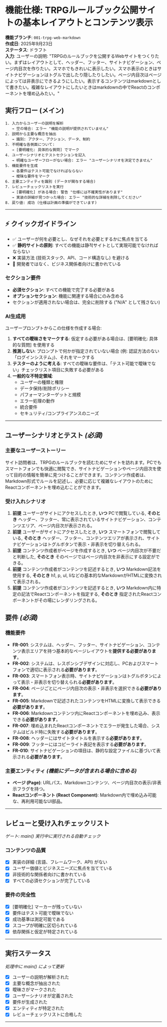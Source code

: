 # 機能仕様: TRPGルールブック公開サイトの基本レイアウトとコンテンツ表示

**機能ブランチ**: `001-trpg-web-markdown`  
**作成日**: 2025年9月23日  
**ステータス**: ドラフト  
**入力**: ユーザーの説明: "TRPGのルールブックを公開するWebサイトをつくりたい。まずはレイアウトとして、ヘッダー、フッター、サイトナビゲーション、ページ内目次を作りたい。スマホでもきれいに表示したい。スマホ表示のときはサイトナビゲーションはトグルで出したり隠したりしたい。ページ内目次はページによっては非表示にできるようにしたい。表示するコンテンツはmarkdownとして書きたい。複雑なレイアウトにしたいときはmarkdownの中でReactのコンポーネントを埋め込みたい。"

## 実行フロー (メイン)
```
1. 入力からユーザーの説明を解析
   → 空の場合: エラー "機能の説明が提供されていません"
2. 説明から主要な概念を抽出
   → 識別: アクター、アクション、データ、制約
3. 不明確な各側面について:
   → [要明確化: 具体的な質問] でマーク
4. ユーザーシナリオとテストセクションを記入
   → 明確なユーザーフローがない場合: エラー "ユーザーシナリオを決定できません"
5. 機能要件を生成
   → 各要件はテスト可能でなければならない
   → 曖昧な要件をマーク
6. 主要エンティティを識別 (データが関与する場合)
7. レビューチェックリストを実行
   → [要明確化] がある場合: 警告 "仕様には不確実性があります"
   → 実装の詳細が見つかった場合: エラー "技術的な詳細を削除してください"
8. 戻り値: 成功 (仕様は計画の準備ができています)
```

---

## ⚡ クイックガイドライン
- ✅ ユーザーが何を必要とし、なぜそれを必要とするかに焦点を当てる
- ✅ **静的サイトの原則**: すべての機能は静적サイトとして実現可能でなければならない
- ❌ 実装方法 (技術スタック、API、コード構造なし) を避ける
- 👥 開発者ではなく、ビジネス関係者向けに書かれている

### セクション要件
- **必須セクション**: すべての機能で完了する必要がある
- **オプションセクション**: 機能に関連する場合にのみ含める
- セクションが適用されない場合は、完全に削除する ("N/A" として残さない)

### AI生成用
ユーザープロンプトからこの仕様を作成する場合:
1. **すべての曖昧さをマークする**: 仮定する必要がある場合は、[要明確化: 具体的な質問] を使用する
2. **推測しない**: プロンプトで何かが指定されていない場合 (例: 認証方法のない「ログインシステム」)、それをマークする
3. **テスターのように考える**: すべての曖昧な要件は、「テスト可能で曖昧でない」チェックリスト項目に失敗する必要がある
4. **一般的な不特定領域**:
   - ユーザーの種類と権限
   - データ保持/削除ポリシー  
   - パフォーマンターゲットと規模
   - エラー処理の動作
   - 統合要件
   - セキュリティ/コンプライアンスのニーズ

---

## ユーザーシナリオとテスト *(必須)*

### 主要なユーザーストーリー
サイト訪問者は、TRPGのルールブックを読むためにサイトを訪れます。PCでもスマートフォンでも快適に閲覧でき、サイトナビゲーションやページ内目次を使って目的の情報を簡単に見つけることができます。コンテンツ作成者は、Markdown形式でルールを記述し、必要に応じて複雑なレイアウトのためにReactコンポーネントを埋め込むことができます。

### 受け入れシナリオ
1. **前提** ユーザーがサイトにアクセスしたとき, **いつ** PCで閲覧している, **そのとき** ヘッダー、フッター、常に表示されているサイトナビゲーション、コンテンツエリア、ページ内目次が表示される。
2. **前提** ユーザーがサイトにアクセスしたとき, **いつ** スマートフォンで閲覧している, **そのとき** ヘッダー、フッター、コンテンツエリアが表示され、サイトナビゲーションはトグルボタンで表示・非表示を切り替えられる。
3. **前提** コンテンツ作成者がページを作成するとき, **いつ** ページ内目次が不要だと判断した, **そのとき** そのページではページ内目次を非表示にする設定ができる。
4. **前提** コンテンツ作成者がコンテンツを記述するとき, **いつ** Markdown記法を使用する, **そのとき** h1, p, ul, liなどの基本的なMarkdownがHTMLに変換されて表示される。
5. **前提** コンテンツ作成者がコンテンツを記述するとき, **いつ** Markdown内に特定の記法でReactコンポーネントを指定する, **そのとき** 指定されたReactコンポーネントがその場にレンダリングされる。

## 要件 *(必須)*

### 機能要件
- **FR-001**: システムは、ヘッダー、フッター、サイトナビゲーション、コンテンツ表示エリアを持つ基本的なページレイアウトを**提供する必要があります**。
- **FR-002**: システムは、レスポンシブデザインに対応し、PCおよびスマートフォンで適切に表示される**必要があります**。
- **FR-003**: スマートフォン表示時、サイトナビゲーションはトグルボタンによって表示・非表示を切り替えられる**必要があります**。
- **FR-004**: ページごとにページ内目次の表示・非表示を選択できる**必要があります**。
- **FR-005**: Markdownで記述されたコンテンツをHTMLに変換して表示できる**必要があります**。
- **FR-006**: Markdownコンテンツ内にReactコンポーネントを埋め込み、表示できる**必要があります**。
- **FR-007**: 埋め込まれたReactコンポーネントでエラーが発生した場合、システムはビルド時に失敗する**必要があります**。
- **FR-008**: ヘッダーにはサイトタイトルを表示する**必要があります**。
- **FR-009**: フッターにはコピーライト表記を表示する**必要があります**。
- **FR-010**: サイトナビゲーションの項目は、静的な設定ファイルに基づいて表示される**必要があります**。

### 主要エンティティ *(機能にデータが含まれる場合に含める)*
- **ページ (Page)**: URLパス、Markdownコンテンツ、ページ内目次の表示/非表示フラグを持つ。
- **Reactコンポーネント (React Component)**: Markdown内で埋め込み可能な、再利用可能なUI部品。

---

## レビューと受け入れチェックリスト
*ゲート: main() 実行中に実行される自動チェック*

### コンテンツの品質
- [x] 実装の詳細 (言語、フレームワーク、API) がない
- [x] ユーザー価値とビジネスニーズに焦点を当てている
- [x] 非技術的な関係者向けに書かれている
- [x] すべての必須セクションが完了している

### 要件の完全性
- [x] [要明確化] マーカーが残っていない
- [x] 要件はテスト可能で曖昧でない  
- [x] 成功基準は測定可能である
- [x] スコープが明確に区切られている
- [x] 依存関係と仮定が特定されている

---

## 実行ステータス
*処理中に main() によって更新*

- [x] ユーザーの説明が解析された
- [x] 主要な概念が抽出された
- [x] 曖昧さがマークされた
- [x] ユーザーシナリオが定義された
- [x] 要件が生成された
- [x] エンティティが特定された
- [x] レビューチェックリストに合格した

---